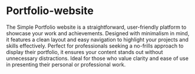# Portfolio-website
The Simple Portfolio website is a straightforward, user-friendly platform to showcase your work and achievements. Designed with minimalism in mind, it features a clean layout and easy navigation to highlight your projects and skills effectively. Perfect for professionals seeking a no-frills approach to display their portfolio, it ensures your content stands out without unnecessary distractions. Ideal for those who value clarity and ease of use in presenting their personal or professional work.
